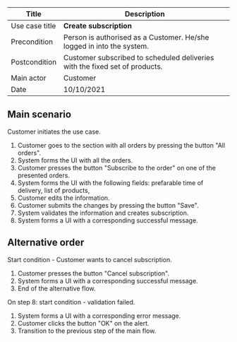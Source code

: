 | Title | Description |
| --- | --- |
| Use case title | **Create subscription** |
| Precondition | Person is authorised as a Customer. He/she logged in into the system. |
| Postcondition | Customer subscribed to scheduled deliveries with the fixed set of products. |
| Main actor | Customer|
| Date | 10/10/2021 |

## Main scenario

Customer initiates the use case.

1. Customer goes to the section with all orders by pressing the button "All orders".
2. System forms the UI with all the orders.
3. Customer presses the button "Subscribe to the order" on one of the presented orders.
4. System forms the UI with the following fields: prefarable time of delivery, list of products, 
5. Customer edits the information.
6. Customer submits the changes by pressing the button "Save".
7. System validates the information and creates subscription.
8. System forms a UI with a corresponding successful message.

## Alternative order

Start condition - Customer wants to cancel subscription.
1. Customer presses the button "Cancel subscription".
2. System forms a UI with a corresponding successful message.
3. End of the alternative flow.

On step 8: start condition - validation failed.
1. System forms a UI with a corresponding error message.
2. Customer clicks the button "OK" on the alert.
3. Transition to the previous step of the main flow.